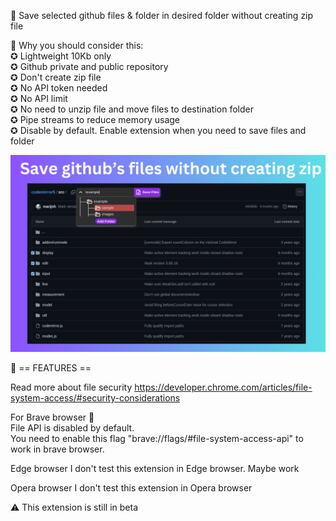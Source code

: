 📢 Save selected github files & folder in desired folder without creating zip file

📌 Why you should consider this:\
✪ Lightweight 10Kb only\
✪ Github private and public repository\
✪ Don't create zip file\
✪ No API token needed\
✪ No API limit\
✪ No need to unzip file and move files to destination folder\
✪ Pipe streams to reduce memory usage\
✪ Disable by default. Enable extension when you need to save files and folder

![gitsaver](./gitsaver.png)

📌 == FEATURES ==

Read more about file security
https://developer.chrome.com/articles/file-system-access/#security-considerations

For Brave browser 🦁\
File API is disabled by default.\
You need to enable this flag "brave://flags/#file-system-access-api" to work in brave browser.

Edge browser
I don't test this extension in Edge browser. Maybe work

Opera browser
I don't test this extension in Opera browser

⚠️ This extension is still in beta
